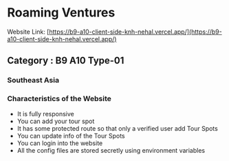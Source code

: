 # Roaming Ventures

Website Link: [https://b9-a10-client-side-knh-nehal.vercel.app/](https://b9-a10-client-side-knh-nehal.vercel.app/)

## Category : B9 A10 Type-01

### Southeast Asia

### Characteristics of the Website

- It is fully responsive
- You can add your tour spot
- It has some protected route so that only a verified user add Tour Spots
- You can update info of the Tour Spots
- You can login into the website
- All the config files are stored secretly using environment variables
